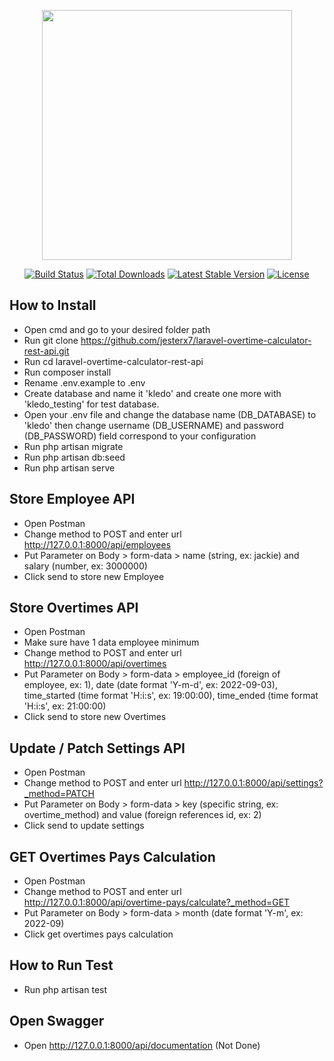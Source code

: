 <p align="center"><a href="https://laravel.com" target="_blank"><img src="https://raw.githubusercontent.com/laravel/art/master/logo-lockup/5%20SVG/2%20CMYK/1%20Full%20Color/laravel-logolockup-cmyk-red.svg" width="400"></a></p>

<p align="center">
<a href="https://travis-ci.org/laravel/framework"><img src="https://travis-ci.org/laravel/framework.svg" alt="Build Status"></a>
<a href="https://packagist.org/packages/laravel/framework"><img src="https://img.shields.io/packagist/dt/laravel/framework" alt="Total Downloads"></a>
<a href="https://packagist.org/packages/laravel/framework"><img src="https://img.shields.io/packagist/v/laravel/framework" alt="Latest Stable Version"></a>
<a href="https://packagist.org/packages/laravel/framework"><img src="https://img.shields.io/packagist/l/laravel/framework" alt="License"></a>
</p>

## How to Install

- Open cmd and go to your desired folder path
- Run git clone https://github.com/jesterx7/laravel-overtime-calculator-rest-api.git
- Run cd laravel-overtime-calculator-rest-api
- Run composer install
- Rename .env.example to .env
- Create database and name it 'kledo' and create one more with 'kledo_testing' for test database.
- Open your .env file and change the database name (DB_DATABASE) to 'kledo' then change username (DB_USERNAME) and password (DB_PASSWORD) field correspond to your configuration
- Run php artisan migrate
- Run php artisan db:seed
- Run php artisan serve 

## Store Employee API

- Open Postman
- Change method to POST and enter url http://127.0.0.1:8000/api/employees
- Put Parameter on Body > form-data > name (string, ex: jackie) and salary (number, ex: 3000000)
- Click send to store new Employee

## Store Overtimes API

- Open Postman
- Make sure have 1 data employee minimum
- Change method to POST and enter url http://127.0.0.1:8000/api/overtimes
- Put Parameter on Body > form-data > employee_id (foreign of employee, ex: 1), date (date format 'Y-m-d', ex: 2022-09-03), time_started (time format 'H:i:s', ex: 19:00:00), time_ended (time format 'H:i:s', ex: 21:00:00)
- Click send to store new Overtimes

## Update / Patch Settings API

- Open Postman
- Change method to POST and enter url http://127.0.0.1:8000/api/settings?_method=PATCH
- Put Parameter on Body > form-data > key (specific string, ex: overtime_method) and value (foreign references id, ex: 2)
- Click send to update settings

## GET Overtimes Pays Calculation

- Open Postman
- Change method to POST and enter url http://127.0.0.1:8000/api/overtime-pays/calculate?_method=GET
- Put Parameter on Body > form-data > month (date format 'Y-m', ex: 2022-09)
- Click get overtimes pays calculation

## How to Run Test

- Run php artisan test

## Open Swagger

- Open  http://127.0.0.1:8000/api/documentation (Not Done)
